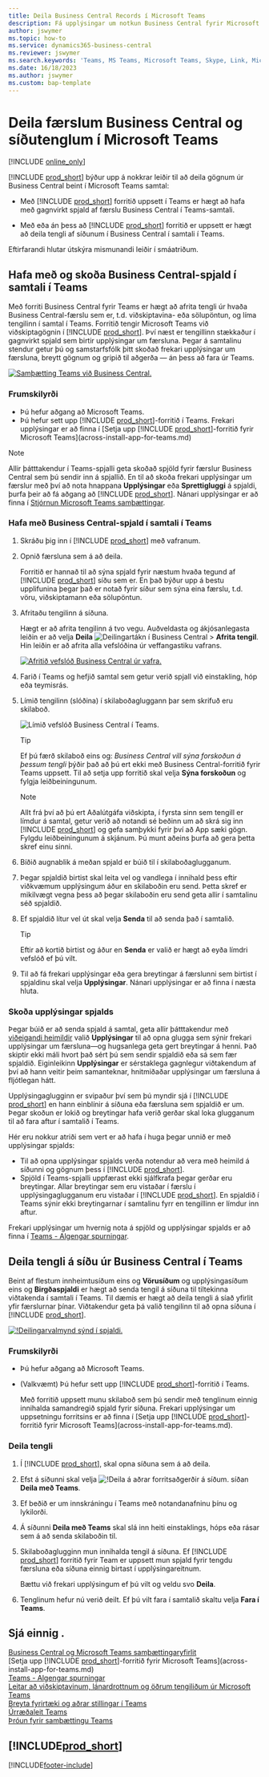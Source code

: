 ```yaml
---
title: Deila Business Central Records í Microsoft Teams
description: Fá upplýsingar um notkun Business Central fyrir Microsoft Teams.
author: jswymer
ms.topic: how-to
ms.service: dynamics365-business-central
ms.reviewer: jswymer
ms.search.keywords: 'Teams, MS Teams, Microsoft Teams, Skype, Link, Microsoft 365, collaborate, collaboration, teamwork, share records'
ms.date: 16/18/2023
ms.author: jswymer
ms.custom: bap-template
---
```


# <a name="sharing-business-central-records-and-page-links-in-microsoft-teams" />Deila færslum Business Central og síðutenglum í Microsoft Teams

[!INCLUDE [online_only](includes/online_only.md)]

[!INCLUDE [prod_short](includes/prod_short.md)] býður upp á nokkrar leiðir til að deila gögnum úr Business Central beint í Microsoft Teams samtal:

<!-- 
## <a name="overview" />Overview
In this article, you'll learn how to use the app to share [!INCLUDE [prod_short](includes/prod_short.md)] records, like a customer, sales order, or invoice, with coworkers in a Teams conversation.
The [!INCLUDE [prod_short](includes/prod_short.md)] app lets you:
[!INCLUDE [prod_short](includes/prod_short.md)] offers an app that connects Microsoft Teams to your business data in [!INCLUDE [prod_short](includes/prod_short.md)], so you can quickly share details across team members and respond faster to inquiries. In this article, you'll learn how to use the app to share [!INCLUDE [prod_short](includes/prod_short.md)] records, like a customer, sales order, or invoice, with coworkers in a Teams conversation.

-->
- Með [!INCLUDE [prod_short](includes/prod_short.md)] forritið uppsett í Teams er hægt að hafa með gagnvirkt spjald af færslu Business Central í Teams-samtali.

<!--   Copy a link from any Business Central record, like a customer or sales order, then paste the link into a Teams conversation. The app connects Microsoft Teams to your business data in [!INCLUDE [prod_short](includes/prod_short.md)]. It then expands the link into a compact, interactive card that displays information about the record. Once in the conversation, you and coworkers can view more details about the record, edit data, and take action&mdash;without leaving Teams.

  [![Teams integration with Business Central.](media/teams-intro-v3.png)](media/teams-intro-v3.png#lightbox)-->

- Með eða án þess að [!INCLUDE [prod_short](includes/prod_short.md)] forritið er uppsett er hægt að deila tengli af síðunum í Business Central í samtali í Teams.

  <!-- ![!The Share menu displayed on a card.](media/teams-share-link.png "The Share menu displayed on a card.")-->

Eftirfarandi hlutar útskýra mismunandi leiðir í smáatriðum.

## <a name="include-and-view-a-business-central-card-in-a-teams-conversation" />Hafa með og skoða Business Central-spjald í samtali í Teams

Með forriti Business Central fyrir Teams er hægt að afrita tengli úr hvaða Business Central-færslu sem er, t.d. viðskiptavina- eða sölupöntun, og líma tengilinn í samtal í Teams. Forritið tengir Microsoft Teams við viðskiptagögnin í [!INCLUDE [prod_short](includes/prod_short.md)]\. Því næst er tengillinn stækkaður í gagnvirkt spjald sem birtir upplýsingar um færsluna. Þegar á samtalinu stendur getur þú og samstarfsfólk þitt skoðað frekari upplýsingar um færsluna, breytt gögnum og gripið til aðgerða &mdash; án þess að fara úr Teams.

[![Samþætting Teams við Business Central.](media/teams-intro-vBC20.png)](media/teams-intro-vBC20.png#lightbox)

### <a name="prerequisites" />Frumskilyrði

- Þú hefur aðgang að Microsoft Teams.
- Þú hefur sett upp [!INCLUDE [prod_short](includes/prod_short.md)]-forritið  í Teams. Frekari upplýsingar er að finna í [Setja upp [!INCLUDE [prod_short](includes/prod_short.md)]-forritið fyrir Microsoft Teams](across-install-app-for-teams.md)

> [!NOTE]
> Allir þátttakendur í Teams-spjalli geta skoðað spjöld fyrir færslur Business Central sem þú sendir inn á spjallið. En til að skoða frekari upplýsingar um færslur með því að nota hnappana **Upplýsingar** eða **Sprettigluggi** á spjaldi, þurfa þeir að fá aðgang að [!INCLUDE [prod_short](includes/prod_short.md)]. Nánari upplýsingar er að finna í [Stjórnun Microsoft Teams samþættingar](admin-teams-integration.md#minimum-requirements-1).

### <a name="include-a-business-central-card-in-a-teams-conversation" />Hafa með Business Central-spjald í samtali í Teams

1. Skráðu þig inn í [!INCLUDE [prod_short](includes/prod_short.md)] með vafranum.
2. Opnið færsluna sem á að deila.

    Forritið er hannað til að sýna spjald fyrir næstum hvaða tegund af [!INCLUDE [prod_short](includes/prod_short.md)] síðu sem er. En það býður upp á bestu upplifunina þegar það er notað fyrir síður sem sýna eina færslu, t.d. vöru, viðskiptamann eða sölupöntun.
3. Afritaðu tengilinn á síðuna.

    Hægt er að afrita tengilinn á tvo vegu. Auðveldasta og ákjósanlegasta leiðin er að velja **Deila** ![Deilingartákn í Business Central](media/share-icon.png) > **Afrita tengil**. Hin leiðin er að afrita alla vefslóðina úr veffangastiku vafrans.

    [![Afritið vefslóð Business Central úr vafra.](media/teams-copy-link.png)](media/teams-copy-link.png#lightbox)
4. Farið í Teams og hefjið samtal sem getur verið spjall við einstakling, hóp eða teymisrás.
5. Límið tengilinn (slóðina) í skilaboðagluggann þar sem skrifuð eru skilaboð.

    ![Límið vefslóð Business Central í Teams.](media/teams-paste-url-v2.png)

    > [!TIP]
    > Ef þú færð skilaboð eins og: *Business Central vill sýna forskoðun á þessum tengli* þýðir það að þú ert ekki með Business Central-forritið fyrir Teams uppsett. Til að setja upp forritið skal velja **Sýna forskoðun** og fylgja leiðbeiningunum.

    > [!NOTE]
    > Allt frá því að þú ert Aðalútgáfa viðskipta, í fyrsta sinn sem tengill er límdur á samtal, getur verið að notandi sé beðinn um að skrá sig inn  [!INCLUDE [prod_short](includes/prod_short.md)]  og gefa samþykki fyrir því að App sæki gögn. Fylgdu leiðbeiningunum á skjánum. Þú munt aðeins þurfa að gera þetta skref einu sinni.
6. Bíðið augnablik á meðan spjald er búið til í skilaboðaglugganum.
7. Þegar spjaldið birtist skal leita vel og vandlega í innihald þess eftir viðkvæmum upplýsingum áður en skilaboðin eru send. Þetta skref er mikilvægt vegna þess að þegar skilaboðin eru send geta allir í samtalinu séð spjaldið.
8. Ef spjaldið lítur vel út skal velja **Senda** til að senda það í samtalið.

    > [!TIP]
    > Eftir að kortið birtist og áður en **Senda** er valið er hægt að eyða límdri vefslóð ef þú vilt.
9. Til að fá frekari upplýsingar eða gera breytingar á færslunni sem birtist í spjaldinu skal velja **Upplýsingar**. Nánari upplýsingar er að finna í næsta hluta.

### <a name="view-card-details" />Skoða upplýsingar spjalds

Þegar búið er að senda spjald á samtal, geta allir þátttakendur með [viðeigandi heimildir](admin-teams-integration.md#permissions) valið **Upplýsingar** til að opna glugga sem sýnir frekari upplýsingar um færsluna&mdash;og hugsanlega geta gert breytingar á henni. Það skiptir ekki máli hvort það sért þú sem sendir spjaldið eða sá sem fær spjaldið. Eiginleikinn **Upplýsingar** er sérstaklega gagnlegur viðtakendum af því að hann veitir þeim samanteknar, hnitmiðaðar upplýsingar um færsluna á fljótlegan hátt.

Upplýsingaglugginn er svipaður því sem þú myndir sjá í [!INCLUDE [prod_short](includes/prod_short.md)] en hann einblínir á síðuna eða færsluna sem spjaldið er um. Þegar skoðun er lokið og breytingar hafa verið gerðar skal loka glugganum til að fara aftur í samtalið í Teams.

Hér eru nokkur atriði sem vert er að hafa í huga þegar unnið er með upplýsingar spjalds:

- Til að opna upplýsingar spjalds verða notendur að vera með heimild á síðunni og gögnum þess í [!INCLUDE [prod_short](includes/prod_short.md)]\.
- Spjöld í Teams-spjalli uppfærast ekki sjálfkrafa þegar gerðar eru breytingar. Allar breytingar sem eru vistaðar í færslu í upplýsingaglugganum eru vistaðar í [!INCLUDE [prod_short](includes/prod_short.md)]\. En spjaldið í Teams sýnir ekki breytingarnar í samtalinu fyrr en tengillinn er límdur inn aftur.

Frekari upplýsingar um hvernig nota á spjöld og upplýsingar spjalds er að finna í [Teams - Algengar spurningar](teams-faq.md).

## <a name="share-a-link-to-page-from-business-central-to-teams" /><a name="share-link"></a>Deila tengli á síðu úr Business Central í Teams

Beint af flestum innheimtusíðum eins og **Vörusíðum** og upplýsingasíðum eins og **Birgðaspjaldi** er hægt að senda tengil á síðuna til tiltekinna viðtakenda í samtali í Teams. Til dæmis er hægt að deila tengli á síað yfirlit yfir færslurnar þínar. Viðtakendur geta þá valið tengilinn til að opna síðuna í [!INCLUDE [prod_short](includes/prod_short.md)]\.

[![!Deilingarvalmynd sýnd í spjaldi.](media/teams-share-link-v2.png "Deilingarvalmyndin sýnd á spjaldi.")](media/teams-share-link-v2.png#lightbox)

### <a name="prerequisites-1" />Frumskilyrði

- Þú hefur aðgang að Microsoft Teams.
- (Valkvæmt) Þú hefur sett upp [!INCLUDE [prod_short](includes/prod_short.md)]-forritið  í Teams. 

  Með forritið uppsett munu skilaboð sem þú sendir með tenglinum einnig innihalda samandregið spjald fyrir síðuna. Frekari upplýsingar um uppsetningu forritsins er að finna í [Setja upp [!INCLUDE [prod_short](includes/prod_short.md)]-forritið fyrir Microsoft Teams](across-install-app-for-teams.md).

### <a name="share-a-link" />Deila tengli

1. Í [!INCLUDE [prod_short](includes/prod_short.md)]\, skal opna síðuna sem á að deila.
2. Efst á síðunni skal velja ![!Deila á aðrar forritsaðgerðir á síðum.](media/share-icon.png) síðan **Deila með Teams**.
3. Ef beðið er um innskráningu í Teams með notandanafninu þínu og lykilorði.
4. Á síðunni **Deila með Teams** skal slá inn heiti einstaklings, hóps eða rásar sem á að senda skilaboðin til.
5. Skilaboðaglugginn mun innihalda tengil á síðuna. Ef [!INCLUDE [prod_short](includes/prod_short.md)] forritið fyrir Team er uppsett mun spjald fyrir tengdu færsluna eða síðuna einnig birtast í upplýsingareitnum.

   Bættu við frekari upplýsingum ef þú vilt og veldu svo **Deila**.
6. Tenglinum hefur nú verið deilt. Ef þú vilt fara í samtalið skaltu velja **Fara í Teams**.

## <a name="see-also" />Sjá einnig .

[Business Central og Microsoft Teams samþættingaryfirlit](across-teams-overview.md)  
[Setja upp [!INCLUDE [prod_short](includes/prod_short.md)]-forritið fyrir Microsoft Teams](across-install-app-for-teams.md)  
[Teams - Algengar spurningar](teams-faq.md)  
[Leitar að viðskiptavinum, lánardrottnum og öðrum tengiliðum úr Microsoft Teams](across-search-contacts-teams.md)  
[Breyta fyrirtæki og aðrar stillingar í Teams](across-teams-settings.md)  
[Úrræðaleit Teams](admin-teams-troubleshooting.md)  
[Þróun fyrir samþættingu Teams](/dynamics365/business-central/dev-itpro/developer/devenv-develop-for-teams)  

## [!INCLUDE[prod_short](includes/free_trial_md.md)]

[!INCLUDE[footer-include](includes/footer-banner.md)]
